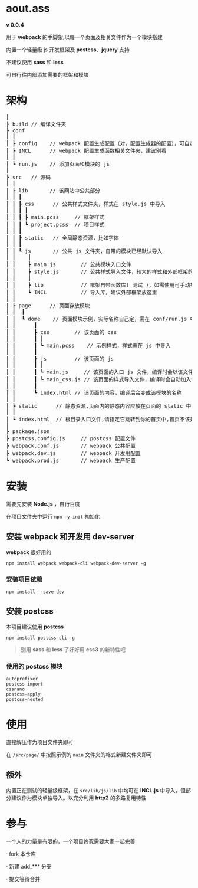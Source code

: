 # aout.ass
**v 0.0.4**

用于 **webpack** 的手脚架,以每一个页面及相关文件作为一个模块搭建

内置一个轻量级 js 开发框架及 **postcss**、**jquery** 支持

不建议使用 **sass** 和 **less**

可自行往内部添加需要的框架和模块

# 架构
<pre>
┃
┣ build // 编译文件夹
┣ conf
┃ ┃
┃ ┣ config    // webpack 配置生成配置（对，配置生成器的配置），可自定义修改内部
┃ ┣ INCL      // webpack 配置生成函数相关文件夹，建议别看
┃ ┃
┃ ┗ run.js    // 添加页面和模块的 js 
┃
┣ src   // 源码
┃ ┃
┃ ┣ lib       // 该网站中公共部分
┃ ┃ ┃
┃ ┃ ┣ css      // 公共样式文件夹，样式在 style.js 中导入
┃ ┃ ┃ ┃
┃ ┃ ┃ ┣ main.pcss     // 框架样式
┃ ┃ ┃ ┗ project.pcss  // 项目样式
┃ ┃ ┃
┃ ┃ ┣ static   // 全局静态资源，比如字体
┃ ┃ ┃
┃ ┃ ┗ js       // 公共 js 文件夹，自带的模块已经默认导入
┃ ┃    ┃
┃ ┃    ┣ main.js        // 公共模块入口文件
┃ ┃    ┣ style.js       // 公共样式导入文件，较大的样式和外部框架的样式建议单独开模块导入
┃ ┃    ┃
┃ ┃    ┣ lib            // 框架自带函数库( 测试 )，如需使用可手动导入
┃ ┃    ┗ INCL           // 导入库，建议外部框架放这里
┃ ┃
┃ ┣ page      // 页面存放模块
┃ ┃  ┃
┃ ┃  ┗ dome    // 页面模块示例，实际名称自己定，需在 conf/run.js 中导入该模块
┃ ┃      ┃
┃ ┃      ┣ css        // 该页面的 css
┃ ┃      ┃ ┃
┃ ┃      ┃ ┗ main.pcss    // 示例样式，样式需在 js 中导入
┃ ┃      ┃
┃ ┃      ┣ js         // 该页面的 js
┃ ┃      ┃ ┃
┃ ┃      ┃ ┗ main.js     // 该页面的入口 js 文件，编译时会以该文件为入口
┃ ┃      ┃ ┗ main_css.js // 该页面的样式导入文件，编译时会自动加入该界面的模块中
┃ ┃      ┃
┃ ┃      ┗ index.html // 该页面的内容，编译后会变成该模块的名称
┃ ┃
┃ ┣ static      // 静态资源,页面内的静态内容应放在页面的 static 中
┃ ┃
┃ ┗ index.html  // 根目录入口文件,请指定它跳转到你的首页中,首页不该是这个
┃
┣ package.json
┣ postcss.config.js     // postcss 配置文件
┣ webpack.conf.js       // webpack 公共配置
┣ webpack.dev.js        // webpack 开发用配置
┗ webpack.prod.js       // webpack 生产配置
</pre>

# 安装
需要先安装 **Node.js** ，自行百度

在项目文件夹中运行 `npm -y init` 初始化

## 安装 **webpack** 和开发用 **dev-server**
**webpack** 很好用的
```
npm install webpack webpack-cli webpack-dev-server -g
```

### 安装项目依赖
```
npm install --save-dev
```
## 安装 **postcss**
本项目建议使用 **postcss** 
```
npm install postcss-cli -g
```
> 别用 **sass** 和 **less** 了好好用 **css3** 的新特性吧

### 使用的 **postcss** 模块
```
autoprefixer
postcss-import
cssnano
postcss-apply
postcss-nested
```

# 使用
直接解压作为项目文件夹即可

在 `/src/page/` 中按照示例的 `main` 文件夹的格式新建文件夹即可
## 额外
内置正在测试的轻量级框架，在 `src/lib/js/lib` 中均可在 **INCL.js** 中导入，但部分建议作为模块单独导入。以充分利用 **http2** 的多路复用特性

# 参与
一个人的力量是有限的，一个项目终究需要大家一起完善

· fork 本仓库

· 新建 add_*** 分支 

· 提交等待合并